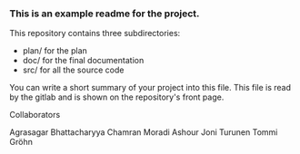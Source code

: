 ### This is an example readme for the project.

This repository contains three subdirectories:

* plan/ for the plan 
* doc/  for the final documentation
* src/  for all the source code

You can write a short summary of your project into this file.
This file is read by the gitlab and is shown on the repository's front page.

Collaborators

Agrasagar Bhattacharyya
Chamran Moradi Ashour
Joni Turunen
Tommi Gröhn
